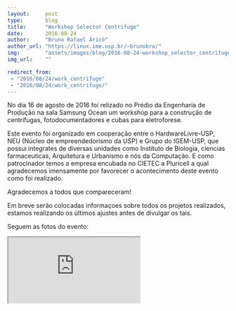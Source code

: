 ```yaml
---
layout:     post
type:       blog
title:      "Workshop Selector Centrifuge"
date:       2016-08-24
author:     "Bruno Rafael Aricó"
author_url: "https://linux.ime.usp.br/~brunobra/"
img:        "assets/images/blog/2016-08-24-workshop_selector_centrifuge/IMG_6733.jpg"
img_url:    ""

redirect_from:
 - "2016/08/24/work_centrifuge"
 - "2016/08/24/work_centrifuge/"
---
```


No dia 16 de agosto de 2016 foi relizado no Prédio da Engenharia de Produção na sala Samsung Ocean um workshop para a construção de centrífugas, fotodocumentadores e cubas para eletroforese.

Este evento foi organizado em cooperação entre o HardwareLivre-USP, NEU (Núcleo de empreendedorismo da USP) e Grupo do IGEM-USP, que possui integrates de diversas unidades como Instituto de Biologia, ciencias farmaceuticas, Arquitetura e Urbanismo e nós da Computação.
E como patrocinador temos a empresa encubada no CIETEC a Pluricell a qual agradecemos imensamente por favorecer o acontecimento deste evento como foi realizado.

Agradecemos a todos que compareceram!

Em breve serão colocadas informaçoes sobre todos os projetos realizados, estamos realizando os últimos ajustes antes de divulgar os tais.

Seguem as fotos do evento:

<iframe class="drive" src="https://drive.google.com/embeddedfolderview?id=0B4tNJzodVANHeU5wbXVsb25JaUE#grid"></iframe>
